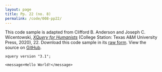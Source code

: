 ```yaml
---
layout: page
title: Pp. 22 (no. 8)
permalink: /code/008-pp22/
---
```


This code sample is adapted from Clifford B. Anderson and Joseph C. Wicentowski, 
[_XQuery for Humanists_](/) (College Station: Texas A&M University Press, 2020), 22. 
Download this code sample in its [raw form](/code/008-pp22/008-pp22.xq).
View the source on [GitHub](https://github.com/coding4humanists/xquery4humanists/blob/release/code/008-pp22/008-pp22.xq).

```xquery
xquery version "3.1";

<message>Hello World!</message>
```  
